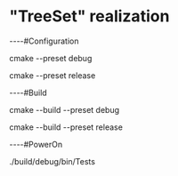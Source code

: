# "TreeSet" realization

----#Configuration

cmake --preset debug

cmake --preset release

----#Build

cmake --build --preset debug

cmake --build --preset release

----#PowerOn

./build/debug/bin/Tests
